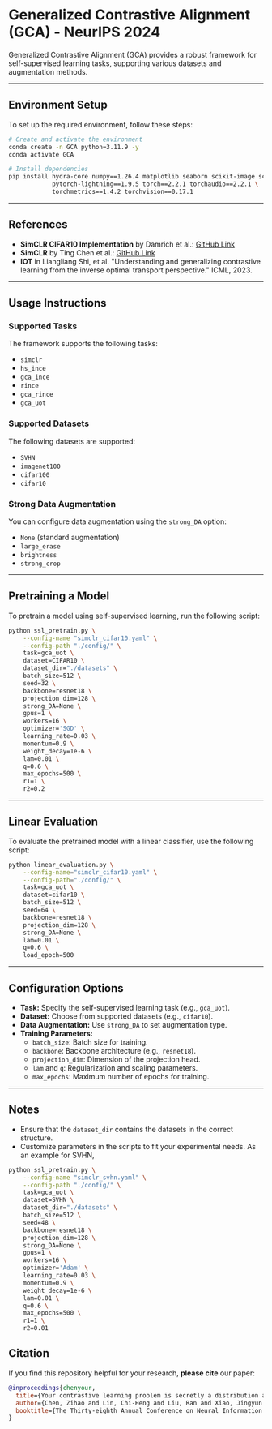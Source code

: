 # Generalized Contrastive Alignment (GCA) - NeurIPS 2024

Generalized Contrastive Alignment (GCA) provides a robust framework for self-supervised learning tasks, supporting various datasets and augmentation methods.

---

## **Environment Setup**
To set up the required environment, follow these steps:

```bash
# Create and activate the environment
conda create -n GCA python=3.11.9 -y
conda activate GCA

# Install dependencies
pip install hydra-core numpy==1.26.4 matplotlib seaborn scikit-image scikit-learn \
            pytorch-lightning==1.9.5 torch==2.2.1 torchaudio==2.2.1 \
            torchmetrics==1.4.2 torchvision==0.17.1
```

---

## **References**
- **SimCLR CIFAR10 Implementation** by Damrich et al.: [GitHub Link](https://github.com/p3i0t/SimCLR-CIFAR10)
- **SimCLR** by Ting Chen et al.: [GitHub Link](https://github.com/Spijkervet/SimCLR)
- **IOT** in Liangliang Shi, et al. "Understanding and generalizing contrastive learning from the inverse optimal transport perspective." ICML, 2023.
---

## **Usage Instructions**

### **Supported Tasks**
The framework supports the following tasks:
- `simclr`
- `hs_ince`
- `gca_ince`
- `rince`
- `gca_rince`
- `gca_uot`

### **Supported Datasets**
The following datasets are supported:
- `SVHN`
- `imagenet100`
- `cifar100`
- `cifar10`

### **Strong Data Augmentation**
You can configure data augmentation using the `strong_DA` option:
- `None` (standard augmentation)
- `large_erase`
- `brightness`
- `strong_crop`

---

## **Pretraining a Model**
To pretrain a model using self-supervised learning, run the following script:

```bash
python ssl_pretrain.py \
    --config-name "simclr_cifar10.yaml" \
    --config-path "./config/" \
    task=gca_uot \
    dataset=CIFAR10 \
    dataset_dir="./datasets" \
    batch_size=512 \
    seed=32 \
    backbone=resnet18 \
    projection_dim=128 \
    strong_DA=None \
    gpus=1 \
    workers=16 \
    optimizer='SGD' \
    learning_rate=0.03 \
    momentum=0.9 \
    weight_decay=1e-6 \
    lam=0.01 \
    q=0.6 \
    max_epochs=500 \
    r1=1 \
    r2=0.2
```

---

## **Linear Evaluation**
To evaluate the pretrained model with a linear classifier, use the following script:

```bash
python linear_evaluation.py \
    --config-name="simclr_cifar10.yaml" \
    --config-path="./config/" \
    task=gca_uot \
    dataset=cifar10 \
    batch_size=512 \
    seed=64 \
    backbone=resnet18 \
    projection_dim=128 \
    strong_DA=None \
    lam=0.01 \
    q=0.6 \
    load_epoch=500
```

---

## **Configuration Options**
- **Task:** Specify the self-supervised learning task (e.g., `gca_uot`).
- **Dataset:** Choose from supported datasets (e.g., `cifar10`).
- **Data Augmentation:** Use `strong_DA` to set augmentation type.
- **Training Parameters:**
  - `batch_size`: Batch size for training.
  - `backbone`: Backbone architecture (e.g., `resnet18`).
  - `projection_dim`: Dimension of the projection head.
  - `lam` and `q`: Regularization and scaling parameters.
  - `max_epochs`: Maximum number of epochs for training.

---

## **Notes**
- Ensure that the `dataset_dir` contains the datasets in the correct structure.
- Customize parameters in the scripts to fit your experimental needs. As an example for SVHN,


```bash
python ssl_pretrain.py \
    --config-name "simclr_svhn.yaml" \
    --config-path "./config/" \
    task=gca_uot \
    dataset=SVHN \
    dataset_dir="./datasets" \
    batch_size=512 \
    seed=48 \
    backbone=resnet18 \
    projection_dim=128 \
    strong_DA=None \
    gpus=1 \
    workers=16 \
    optimizer='Adam' \
    learning_rate=0.03 \
    momentum=0.9 \
    weight_decay=1e-6 \
    lam=0.01 \
    q=0.6 \
    max_epochs=500 \
    r1=1 \
    r2=0.01
```

## **Citation**

If you find this repository helpful for your research, **please cite** our paper:

```bibtex
@inproceedings{chenyour,
  title={Your contrastive learning problem is secretly a distribution alignment problem},
  author={Chen, Zihao and Lin, Chi-Heng and Liu, Ran and Xiao, Jingyun and Dyer, Eva L},
  booktitle={The Thirty-eighth Annual Conference on Neural Information Processing Systems}
}